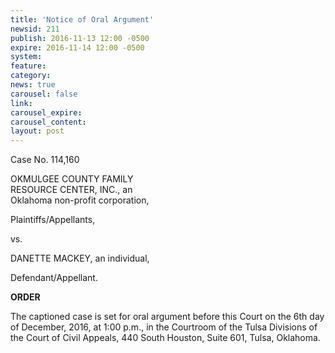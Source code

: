 ```yaml
---
title: 'Notice of Oral Argument'
newsid: 211
publish: 2016-11-13 12:00 -0500
expire: 2016-11-14 12:00 -0500
system: 
feature: 
category: 
news: true
carousel: false
link: 
carousel_expire: 
carousel_content: 
layout: post
---
```

<p>Case No. 114,160</p>
<p>OKMULGEE COUNTY FAMILY<br>
RESOURCE CENTER, INC., an<br>
Oklahoma non-profit corporation,</p>
<p>Plaintiffs/Appellants,</p>
<p>vs.</p>
<p>DANETTE MACKEY, an individual,</p>
<p>Defendant/Appellant.</p>
<p><strong>ORDER</strong></p>
<p>The captioned case is set for oral argument before this Court on the 6th day of December, 2016, at 1:00 p.m., in the Courtroom of the Tulsa Divisions of the Court of Civil Appeals, 440 South Houston, Suite 601, Tulsa, Oklahoma.</p>